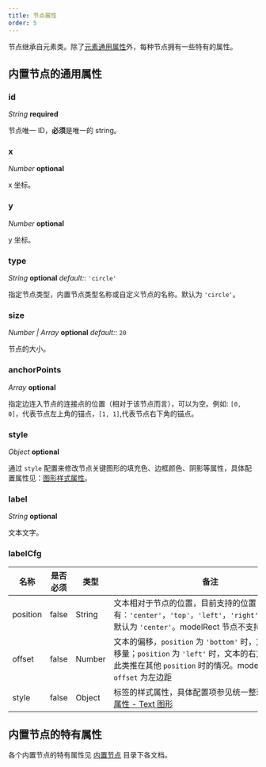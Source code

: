 ```yaml
---
title: 节点属性
order: 5
---
```


节点继承自元素类。除了[元素通用属性](/zh/docs/api/items/itemProperties.zh.md)外，每种节点拥有一些特有的属性。

## 内置节点的通用属性

### id

<description> _String_ **required** </description>

节点唯一 ID，**必须**是唯一的 string。

### x

<description> _Number_ **optional** </description>

x 坐标。

### y

<description> _Number_ **optional** </description>

y 坐标。

### type

<description> _String_ **optional** _default:_: `'circle'`</description>

指定节点类型，内置节点类型名称或自定义节点的名称。默认为 `'circle'`。

### size

<description> _Number | Array_ **optional** _default:_: `20`</description>

节点的大小。

### anchorPoints

<description> _Array_ **optional** </description>

指定边连入节点的连接点的位置（相对于该节点而言），可以为空。例如: `[0, 0]`，代表节点左上角的锚点，`[1, 1]`,代表节点右下角的锚点。

### style

<description> _Object_ **optional** </description>

通过 `style` 配置来修改节点关键图形的填充色、边框颜色、阴影等属性，具体配置属性见：[图形样式属性](/zh/docs/api/shapeProperties.zh.md)。

### label

<description> _String_ **optional** </description>

文本文字。

### labelCfg

| 名称 | 是否必须 | 类型 | 备注 |
| --- | --- | --- | --- |
| position | false | String | 文本相对于节点的位置，目前支持的位置有：`'center'`，`'top'`，`'left'`，`'right'`，`'bottom'`。默认为 `'center'`。modelRect 节点不支持该属性 |
| offset | false | Number | 文本的偏移，`position` 为 `'bottom'` 时，文本的上方偏移量；`position` 为 `'left'` 时，文本的右方偏移量；以此类推在其他 `position` 时的情况。modelRect 节点的 `offset` 为左边距 |
| style | false | Object | 标签的样式属性，具体配置项参见统一整理在 [图形样式属性 - Text 图形](/zh/docs/api/shapeProperties/#文本-text) |

## 内置节点的特有属性

各个内置节点的特有属性见 [内置节点](/zh/docs/manual/middle/elements/nodes/defaultNode) 目录下各文档。
